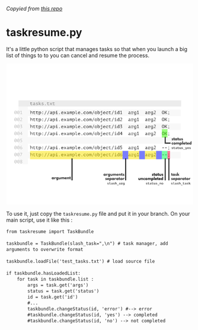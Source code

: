 *Copyied from [this repo](https://github.com/the-duck/taskresume.py)*

taskresume.py
=======

It's a little python script that manages tasks so that when you launch a big list of things to to you can cancel and resume the process.

![tasks.png](tasks.png)

To use it, just copy the `taskresume.py` file and put it in your branch.
On your main script, use it like this :
```
from taskresume import TaskBundle

taskbundle = TaskBundle(slash_task=",\n") # task manager, add arguments to overwrite format

taskbundle.loadFile('test_tasks.txt') # load source file

if taskbundle.hasLoadedList:
    for task in taskbundle.list :
        args = task.get('args')
        status = task.get('status')
        id = task.get('id')
        #...
        taskbundle.changeStatus(id, 'error') #--> error
        #taskbundle.changeStatus(id, 'yes') --> completed
        #taskbundle.changeStatus(id, 'no') --> not completed

```
